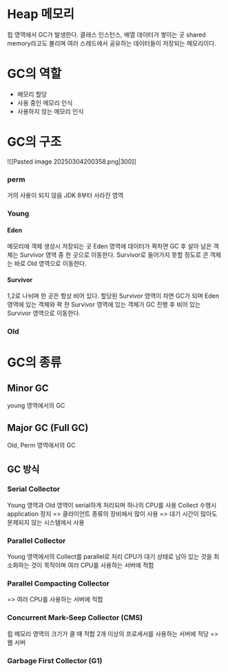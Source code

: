 # Heap 메모리
힙 영역에서 GC가 발생한다.
클래스 인스턴스, 배열 데이터가 쌓이는 곳
shared memory라고도 불리며 여러 스레드에서 공유하는 데이터들이 저장되는 메모리이다.
# GC의 역할
- 메모리 할당
- 사용 중인 메모리 인식
- 사용하지 않는 메모리 인식
# GC의 구조
![[Pasted image 20250304200358.png|300]]
### perm
거의 사용이 되지 않음
JDK 8부터 사라진 영역
### Young
#### Eden
메모리에 객체 생성시 저장되는 곳
Eden 영역에 데이터가 꽉차면 GC 후 살아 남은 객체는 Survivor 영역 중 한 곳으로 이동한다.
Survivor로 들어가지 못할 정도로 큰 객체는 바로 Old 영역으로 이동한다.
#### Survivor
1,2로 나뉘며 한 곳은 항상 비어 있다.
할당된 Survivor 영역이 차면 GC가 되며 Eden 영역에 있는 객체와 꽉 찬 Survivor 영역에 있는 객체가 GC 진행 후 비어 있는 Survivor 영역으로 이동한다.
### Old

# GC의 종류
## Minor GC
young 영역에서의 GC
## Major GC (Full GC)
Old, Perm 영역에서의 GC

## GC 방식

### Serial Collector
Young 영역과 Old 영역이 serial하게 처리되며 하나의 CPU를 사용
Collect 수행시 application 정지
=> 클라이언트 종류의 장비에서 많이 사용
=> 대기 시간이 많아도 문제되지 않는 시스템에서 사용
### Parallel Collector
Young 영역에서의 Collect를 parallel로 처리
CPU가 대기 상태로 남아 있는 것을 최소화하는 것이 목적이며 여러 CPU를 사용하는 서버에 적합

### Parallel Compacting Collector
=> 여러 CPU를 사용하는 서버에 적합
### Concurrent Mark-Seep Collector (CMS)
힙 메모리 영역의 크기가 클 때 적합
2개 이상의 프로세서를 사용하는 서버에 적당 => 웹 서버
### Garbage First Collector (G1)
